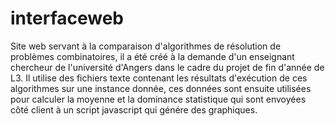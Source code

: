 # interfaceweb

Site web servant à la comparaison d'algorithmes de résolution de problèmes combinatoires, il a été créé à la demande d'un enseignant
chercheur de l'université d'Angers dans le cadre du projet de fin d'année de L3. Il utilise des fichiers texte contenant les résultats
d'exécution de ces algorithmes sur une instance donnée, ces données sont ensuite utilisées pour calculer la moyenne et la dominance
statistique qui sont envoyées côté client à un script javascript qui génére des graphiques.
